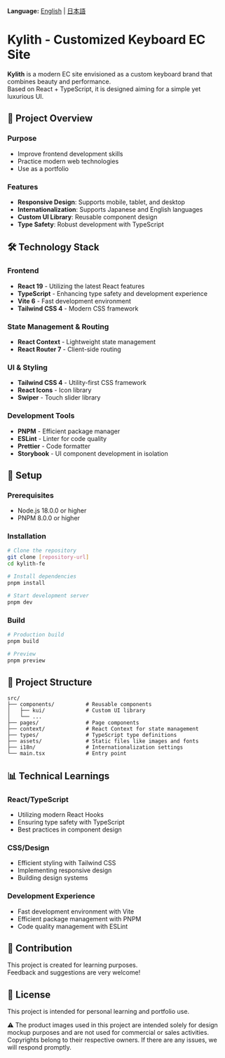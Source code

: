 **Language:** [English](./README.md) | [日本語](./README.ja.md)

# Kylith - Customized Keyboard EC Site

**Kylith** is a modern EC site envisioned as a custom keyboard brand that combines beauty and performance.  
Based on React + TypeScript, it is designed aiming for a simple yet luxurious UI.

## 🎯 Project Overview

### Purpose

- Improve frontend development skills
- Practice modern web technologies
- Use as a portfolio

### Features

- **Responsive Design**: Supports mobile, tablet, and desktop
- **Internationalization**: Supports Japanese and English languages
- **Custom UI Library**: Reusable component design
- **Type Safety**: Robust development with TypeScript

## 🛠 Technology Stack

### Frontend

- **React 19** - Utilizing the latest React features
- **TypeScript** - Enhancing type safety and development experience
- **Vite 6** - Fast development environment
- **Tailwind CSS 4** - Modern CSS framework

### State Management & Routing

- **React Context** - Lightweight state management
- **React Router 7** - Client-side routing

### UI & Styling

- **Tailwind CSS 4** - Utility-first CSS framework
- **React Icons** - Icon library
- **Swiper** - Touch slider library

### Development Tools

- **PNPM** - Efficient package manager
- **ESLint** - Linter for code quality
- **Prettier** - Code formatter
- **Storybook** - UI component development in isolation

## 🚀 Setup

### Prerequisites

- Node.js 18.0.0 or higher
- PNPM 8.0.0 or higher

### Installation

```bash
# Clone the repository
git clone [repository-url]
cd kylith-fe

# Install dependencies
pnpm install

# Start development server
pnpm dev
```

### Build

```bash
# Production build
pnpm build

# Preview
pnpm preview
```

## 📁 Project Structure

```
src/
├── components/          # Reusable components
│   ├── kui/             # Custom UI library
│   └── ...
├── pages/               # Page components
├── context/             # React Context for state management
├── types/               # TypeScript type definitions
├── assets/              # Static files like images and fonts
├── i18n/                # Internationalization settings
└── main.tsx             # Entry point
```

## 📊 Technical Learnings

### React/TypeScript

- Utilizing modern React Hooks
- Ensuring type safety with TypeScript
- Best practices in component design

### CSS/Design

- Efficient styling with Tailwind CSS
- Implementing responsive design
- Building design systems

### Development Experience

- Fast development environment with Vite
- Efficient package management with PNPM
- Code quality management with ESLint

## 🤝 Contribution

This project is created for learning purposes.  
Feedback and suggestions are very welcome!

## 📄 License

This project is intended for personal learning and portfolio use.

⚠️ The product images used in this project are intended solely for design mockup purposes and are not used for commercial or sales activities.
Copyrights belong to their respective owners. If there are any issues, we will respond promptly.
